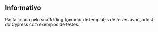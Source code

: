 ## Informativo

Pasta criada pelo scaffolding (gerador de templates de testes avançados) do Cypress com exemplos de testes.